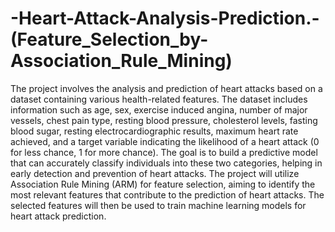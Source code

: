 # -Heart-Attack-Analysis-Prediction.-(Feature_Selection_by-Association_Rule_Mining)

The project involves the analysis and prediction of heart attacks based on a dataset containing 
various health-related features. The dataset includes information such as age, sex, exercise
induced angina, number of major vessels, chest pain type, resting blood pressure, cholesterol 
levels, fasting blood sugar, resting electrocardiographic results, maximum heart rate achieved, 
and a target variable indicating the likelihood of a heart attack (0 for less chance, 1 for more 
chance). The goal is to build a predictive model that can accurately classify individuals into 
these two categories, helping in early detection and prevention of heart attacks. The project 
will utilize Association Rule Mining (ARM) for feature selection, aiming to identify the most 
relevant features that contribute to the prediction of heart attacks. The selected features will 
then be used to train machine learning models for heart attack prediction.
